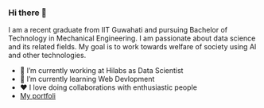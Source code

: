 ### Hi there 👋

<!--
**sajit9285/sajit9285** is a ✨ _special_ ✨ repository because its `README.md` (this file) appears on your GitHub profile. -->
<p>
  I am a recent graduate from IIT Guwahati and pursuing Bachelor of Technology in Mechanical Engineering. I am passionate about data science and its related fields. My goal is to work towards welfare of society using AI and other technologies.
</p>
<ul>
  <li> 🔭 I’m currently working at Hilabs as Data Scientist </li>
  <li>🌱 I’m currently learning Web Devlopment </li>
  <li> 	&hearts; I love doing collaborations with enthusiastic people </li>
  <li><a href="https://ajitsingh98.github.io/">My portfoli</a></li>
</ul>


